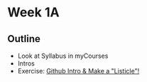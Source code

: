# Week 1A

## Outline
- Look at Syllabus in myCourses
- Intros
- Exercise: [Github Intro & Make a "Listicle"!](../exercises/github-intro.md)
